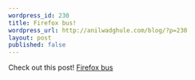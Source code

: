```yaml
---
wordpress_id: 230
title: Firefox bus!
wordpress_url: http://anilwadghule.com/blog/?p=230
layout: post
published: false
---
```

Check out this post! <a href="http://kalyan.livejournal.com/204212.html">Firefox bus</a>
